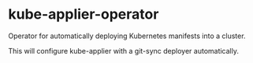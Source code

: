 # kube-applier-operator

Operator for automatically deploying Kubernetes manifests into a cluster.

This will configure kube-applier with a git-sync deployer automatically.
